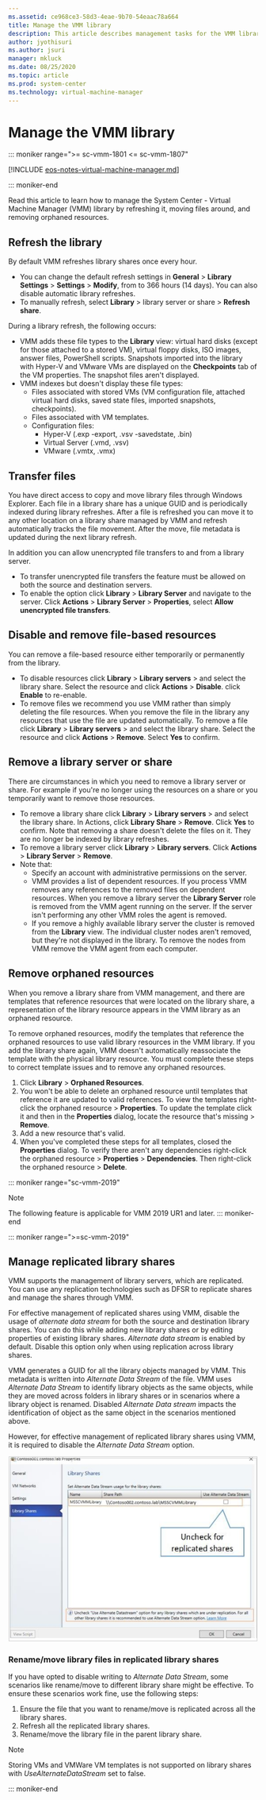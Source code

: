 ```yaml
---
ms.assetid: ce968ce3-58d3-4eae-9b70-54eaac78a664
title: Manage the VMM library
description: This article describes management tasks for the VMM library
author: jyothisuri
ms.author: jsuri
manager: mkluck
ms.date: 08/25/2020
ms.topic: article
ms.prod: system-center
ms.technology: virtual-machine-manager
---
```


# Manage the VMM library

::: moniker range=">= sc-vmm-1801 <= sc-vmm-1807"

[!INCLUDE [eos-notes-virtual-machine-manager.md](../includes/eos-notes-virtual-machine-manager.md)]

::: moniker-end


Read this article to learn how to manage the System Center - Virtual Machine Manager (VMM) library by refreshing it, moving files around, and removing orphaned resources.

## Refresh the library

By default VMM refreshes library shares once every hour.

- You can change the default refresh settings in **General** > **Library Settings** > **Settings** > **Modify**, from to 366 hours (14 days). You can also disable automatic library refreshes.
- To manually refresh, select **Library** > library server or share > **Refresh share**.

During a library refresh, the following occurs:

- VMM adds these file types to the **Library** view: virtual hard disks (except for those attached to a stored VM), virtual floppy disks, ISO images, answer files, PowerShell scripts. Snapshots imported into the library with Hyper-V and VMware VMs are displayed on the **Checkpoints** tab of the VM properties. The snapshot files aren't displayed.
- VMM indexes but doesn't display these file types:
  - Files associated with stored VMs (VM configuration file, attached virtual hard disks, saved state files, imported snapshots, checkpoints).
  - Files associated with VM templates.
  - Configuration files:
    - Hyper-V (.exp -export, .vsv -savedstate, .bin)
    - Virtual Server (.vmd, .vsv)
    - VMware (.vmtx, .vmx)

## Transfer files

You have direct access to copy and move library files through Windows Explorer. Each file in a library share has a unique GUID and is periodically indexed during library refreshes. After a file is refreshed you can move it to any other location on a library share managed by VMM and refresh automatically tracks the file movement. After the move, file metadata is updated during the next library refresh.

In addition you can allow unencrypted file transfers to and from a library server.

- To transfer unencrypted file transfers the feature must be allowed on both the source and destination servers.
- To enable the option click **Library** > **Library Server** and navigate to the server. Click **Actions** > **Library Server** > **Properties**, select **Allow unencrypted file transfers**.

## Disable and remove file-based resources

You can remove a file-based resource either temporarily or permanently from the library.

- To disable resources click **Library** > **Library servers** > and select the library share. Select the resource and click **Actions** > **Disable**. click **Enable** to re-enable.
- To remove files we recommend you use VMM rather than simply deleting the file resources. When you remove the file in the library any resources that use the file are updated automatically. To remove a file click **Library** > **Library servers** > and select the library share. Select the resource and click **Actions** > **Remove**. Select **Yes** to confirm.

## Remove a library server or share

There are circumstances in which you need to remove a library server or share. For example if you're no longer using the resources on a share or you temporarily want to remove those resources.

- To remove a library share click **Library** > **Library servers** > and select the library share. In Actions, click **Library Share** > **Remove**. Click **Yes** to confirm. Note that removing a share doesn't delete the files on it. They are no longer be indexed by library refreshes.
- To remove a library server click **Library** > **Library servers**. Click **Actions** > **Library Server** > **Remove**.
- Note that:
  - Specify an account with administrative permissions on the server.
  - VMM provides a list of dependent resources. If you process VMM removes any references to the removed files on dependent resources. When you remove a library server the **Library Server** role is removed from the VMM agent running on the server. If the server isn't performing any other VMM roles the agent is removed.
  - If you remove a highly available library server the cluster is removed from the **Library** view. The individual cluster nodes aren't removed, but they're not displayed in the library. To remove the nodes from VMM remove the VMM agent from each computer.

## Remove orphaned resources

When you remove a library share from VMM management, and there are templates that reference resources that were located on the library share, a representation of the library resource appears in the VMM library as an orphaned resource.

To remove orphaned resources, modify the templates that reference the orphaned resources to use valid library resources in the VMM library. If you add the library share again, VMM doesn't automatically reassociate the template with the physical library resource. You must complete these steps to correct template issues and to remove any orphaned resources.

1. Click **Library** > **Orphaned Resources**.
1. You won't be able to delete an orphaned resource until templates that reference it are updated to valid references. To view the templates right-click the orphaned resource > **Properties**. To update the template click it and then in the **Properties** dialog, locate the resource that's missing > **Remove**.
1. Add a new resource that's valid.
1. When you've completed these steps for all templates, closed the **Properties** dialog. To verify there aren't any dependencies right-click the orphaned resource > **Properties** > **Dependencies**. Then right-click the orphaned resource > **Delete**.


::: moniker range="sc-vmm-2019"
>[!NOTE]
>The following feature is applicable for VMM 2019 UR1 and later.
::: moniker-end

::: moniker range=">=sc-vmm-2019"

## Manage replicated library shares

VMM supports the management of library servers, which are replicated. You can use any replication technologies such as DFSR to replicate shares and manage the shares through VMM.

For effective management of replicated shares using VMM, disable the usage of *alternate data stream* for both the source and destination library shares.  You can do this while adding new library shares or by editing properties of existing library shares. *Alternate data stream* is enabled by default. Disable this option only when using replication across library shares.

VMM generates a GUID for all the library objects managed by VMM. This metadata is written into *Alternate Data Stream* of the file. VMM uses *Alternate Data Stream* to identify library objects as the same objects, while they are moved across folders in library shares or in scenarios where a library object is renamed. Disabled *Alternate Data stream* impacts the identification of object as the same object in the scenarios mentioned above.

 However, for effective management of replicated library shares using VMM, it is required to disable the *Alternate Data Stream* option.

  ![disable alternate data stream ](media/library-resources/disable-alternate-data-stream.png)

### Rename/move library files in replicated library shares
If you have opted to disable writing to *Alternate Data Stream*, some scenarios like rename/move to different library share might be effective. To ensure these scenarios work fine, use the following steps:

1.	Ensure the file that you want to rename/move is replicated across all the library shares.
2.	Refresh all the replicated library shares.
3.	Rename/move the library file in the parent library share.

>[!NOTE]
>Storing VMs and VMWare VM templates is not supported on library shares with *UseAlternateDataStream* set to false.

::: moniker-end
